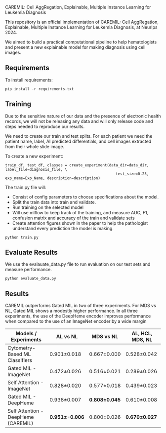 CAREMIL: Cell AggRegation, Explainable, Multiple
Instance Learning for Leukemia Diagnosis

This repository is an official implementation of CAREMIL: Cell AggRegation, Explainable, Multiple
Instance Learning for Leukemia Diagnosis, at Neurips 2024. 

We aimed to build a practical computational pipeline to help hematologists and present a new explainable model for making diagnosis using cell images.
<Insert figure>

## Requirements

To install requirements:

```setup
pip install -r requirements.txt
```

## Training
Due to the sensitive nature of our data and the presence of electronic health records, we will not be releasing any data and will only release code and steps needed to reproduce our results.

We need to create our train and test splits. For each patient we need the patient name, label, AI predicted differentials, and cell images extracted from their whole slide image.

To create a new experiment:

```
train_df, test_df, classes = create_experiment(data_dir=data_dir, label_file=diagnosis_file, \
                                                  test_size=0.25, exp_name=Exp_Name, description=description)
```

The train.py file will:
- Consist of config parameters to choose specifications about the model.
- Split the train data into train and validate.
- Run training on the selected model
- Will use mlflow to keep track of the training, and measure AUC, F1, confusion matrix and accuracy of the train and validate sets
- Create attention figures shown in the paper to help the pathologist understand every prediction the model is making.

```
python train.py
```

## Evaluate Results
We use the evalauate_data.py file to run evaluation on our test sets and measure performance.

```
python evaluate_data.py
```

## Results
CAREMIL outperforms Gated MIL in two of three experiments. For MDS vs NL, Gated MIL shows a 
modestly higher performance.  In all three experiments, the use of the DeepHeme encoder improves performance when compared to the use of
an ImageNet encoder by a wide margin

| Models / Experiments               | AL vs NL         | MDS vs NL         | AL, HCL, MDS, NL  |
|------------------------------------|------------------|-------------------|-------------------|
| Cytometry-Based ML Classifiers     | 0.901±0.018      | 0.667±0.000       | 0.528±0.042       |
| Gated MIL - ImageNet               | 0.472±0.026      | 0.516±0.021       | 0.289±0.026       |
| Self Attention - ImageNet          | 0.828±0.020      | 0.577±0.018       | 0.439±0.023       |
| Gated MIL - DeepHeme               | 0.938±0.007      | **0.808±0.045**   | 0.610±0.008       |
| Self Attention - DeepHeme (CAREMIL)| **0.951±-0.006** | 0.800±0.026       | **0.670±0.027**   |
